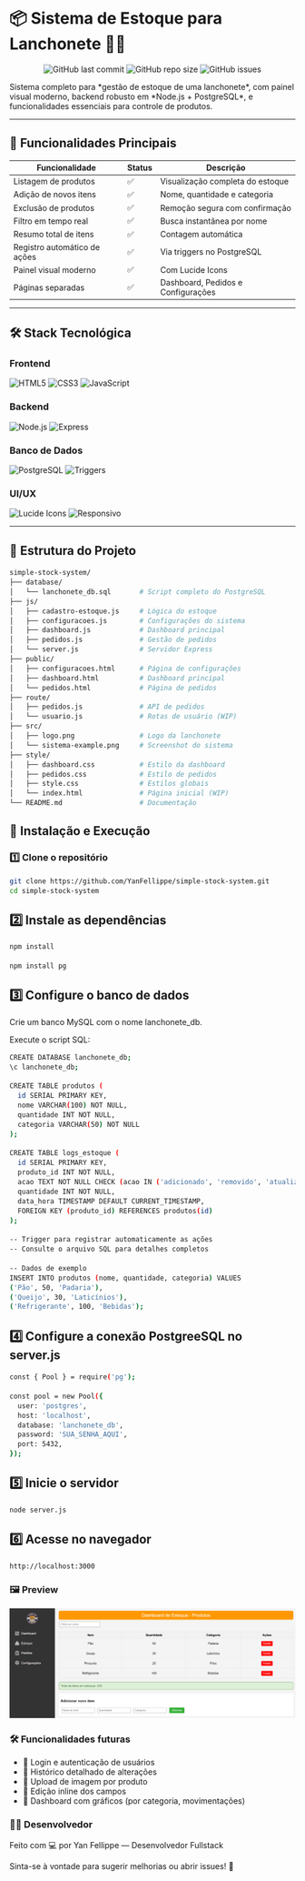 # 📦 Sistema de Estoque para Lanchonete 🥪🍹
<div align="center">

![GitHub last commit](https://img.shields.io/github/last-commit/YanFellippe/simple-stock-system?style=flat-square)
![GitHub repo size](https://img.shields.io/github/repo-size/YanFellippe/simple-stock-system?style=flat-square)
![GitHub issues](https://img.shields.io/github/issues/YanFellippe/simple-stock-system?style=flat-square)

</div>
Sistema completo para *gestão de estoque de uma lanchonete*, com painel visual moderno, backend robusto em *Node.js + PostgreSQL*, e funcionalidades essenciais para controle de produtos.

---

## 🌟 Funcionalidades Principais

| Funcionalidade               | Status | Descrição                                  |
|------------------------------|--------|--------------------------------------------|
| Listagem de produtos          | ✅     | Visualização completa do estoque           |
| Adição de novos itens         | ✅     | Nome, quantidade e categoria               |
| Exclusão de produtos          | ✅     | Remoção segura com confirmação             |
| Filtro em tempo real          | ✅     | Busca instantânea por nome                 |
| Resumo total de itens         | ✅     | Contagem automática                        |
| Registro automático de ações  | ✅     | Via triggers no PostgreSQL                 |
| Painel visual moderno         | ✅     | Com Lucide Icons                           |
| Páginas separadas             | ✅     | Dashboard, Pedidos e Configurações         |

---

## 🛠️ Stack Tecnológica

### Frontend
![HTML5](https://img.shields.io/badge/HTML5-E34F26?style=for-the-badge&logo=html5&logoColor=white)
![CSS3](https://img.shields.io/badge/CSS3-1572B6?style=for-the-badge&logo=css3&logoColor=white)
![JavaScript](https://img.shields.io/badge/JavaScript-F7DF1E?style=for-the-badge&logo=javascript&logoColor=black)

### Backend
![Node.js](https://img.shields.io/badge/Node.js-339933?style=for-the-badge&logo=nodedotjs&logoColor=white)
![Express](https://img.shields.io/badge/Express-000000?style=for-the-badge&logo=express&logoColor=white)

### Banco de Dados
![PostgreSQL](https://img.shields.io/badge/PostgreSQL-316192?style=for-the-badge&logo=postgresql&logoColor=white)
![Triggers](https://img.shields.io/badge/PostgreSQL-Triggers-336791?style=for-the-badge&logo=postgresql&logoColor=white)

### UI/UX
![Lucide Icons](https://img.shields.io/badge/Lucide_Icons-FF6B6B?style=for-the-badge&logo=react&logoColor=white)
![Responsivo](https://img.shields.io/badge/Responsivo-Design-1572B6?style=for-the-badge&logo=css3&logoColor=white)

---

## 📁 Estrutura do Projeto

```bash
simple-stock-system/
├── database/
│   └── lanchonete_db.sql       # Script completo do PostgreSQL
├── js/
│   ├── cadastro-estoque.js     # Lógica do estoque
│   ├── configuracoes.js        # Configurações do sistema
│   ├── dashboard.js            # Dashboard principal
│   ├── pedidos.js              # Gestão de pedidos
│   └── server.js               # Servidor Express
├── public/
│   ├── configuracoes.html      # Página de configurações
│   ├── dashboard.html          # Dashboard principal
│   └── pedidos.html            # Página de pedidos
├── route/
│   ├── pedidos.js              # API de pedidos
│   └── usuario.js              # Rotas de usuário (WIP)
├── src/
│   ├── logo.png                # Logo da lanchonete
│   └── sistema-example.png     # Screenshot do sistema
├── style/
│   ├── dashboard.css           # Estilo da dashboard
│   ├── pedidos.css             # Estilo de pedidos
│   ├── style.css               # Estilos globais
│   └── index.html              # Página inicial (WIP)
└── README.md                   # Documentação
```

## 🚀 Instalação e Execução

### 1️⃣ Clone o repositório
```bash
git clone https://github.com/YanFellippe/simple-stock-system.git
cd simple-stock-system
```

## 2️⃣ Instale as dependências
```bash
npm install

npm install pg

```

## 3️⃣ Configure o banco de dados
Crie um banco MySQL com o nome lanchonete_db.

Execute o script SQL:
```bash
CREATE DATABASE lanchonete_db;
\c lanchonete_db;

CREATE TABLE produtos (
  id SERIAL PRIMARY KEY,
  nome VARCHAR(100) NOT NULL,
  quantidade INT NOT NULL,
  categoria VARCHAR(50) NOT NULL
);

CREATE TABLE logs_estoque (
  id SERIAL PRIMARY KEY,
  produto_id INT NOT NULL,
  acao TEXT NOT NULL CHECK (acao IN ('adicionado', 'removido', 'atualizado')),
  quantidade INT NOT NULL,
  data_hora TIMESTAMP DEFAULT CURRENT_TIMESTAMP,
  FOREIGN KEY (produto_id) REFERENCES produtos(id)
);

-- Trigger para registrar automaticamente as ações
-- Consulte o arquivo SQL para detalhes completos

-- Dados de exemplo
INSERT INTO produtos (nome, quantidade, categoria) VALUES
('Pão', 50, 'Padaria'),
('Queijo', 30, 'Laticínios'),
('Refrigerante', 100, 'Bebidas');
```

## 4️⃣ Configure a conexão PostgreeSQL no server.js
```bash
const { Pool } = require('pg');

const pool = new Pool({
  user: 'postgres',
  host: 'localhost',
  database: 'lanchonete_db',
  password: 'SUA_SENHA_AQUI',
  port: 5432,
});

```

## 5️⃣ Inicie o servidor
```bash
node server.js
```

## 6️⃣ Acesse no navegador
```bash
http://localhost:3000
```

### 🖼️ Preview
![Dashboard Estoque](./src/sistema-example.png)

### 🛠️ Funcionalidades futuras

- 🔵 Login e autenticação de usuários
- 🔵 Histórico detalhado de alterações
- 🔵 Upload de imagem por produto
- 🔵 Edição inline dos campos
- 🔵 Dashboard com gráficos (por categoria, movimentações)


### 👨‍💻 Desenvolvedor
<p>Feito com 💻 por Yan Fellippe — Desenvolvedor Fullstack</p>
<p>Sinta-se à vontade para sugerir melhorias ou abrir issues! 🚀</p>
